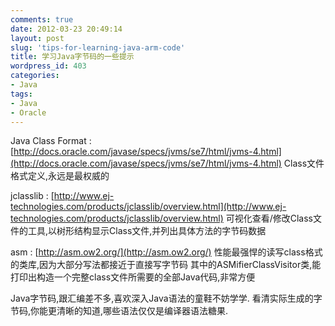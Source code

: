 ```yaml
---
comments: true
date: 2012-03-23 20:49:14
layout: post
slug: 'tips-for-learning-java-arm-code'
title: 学习Java字节码的一些提示
wordpress_id: 403
categories:
- Java
tags:
- Java
- Oracle
---
```


Java Class Format : [http://docs.oracle.com/javase/specs/jvms/se7/html/jvms-4.html](http://docs.oracle.com/javase/specs/jvms/se7/html/jvms-4.html)
Class文件格式定义,永远是最权威的

jclasslib : [http://www.ej-technologies.com/products/jclasslib/overview.html](http://www.ej-technologies.com/products/jclasslib/overview.html)
可视化查看/修改Class文件的工具,以树形结构显示Class文件,并列出具体方法的字节码数据

asm : [http://asm.ow2.org/](http://asm.ow2.org/)
性能最强悍的读写class格式的类库,因为大部分写法都接近于直接写字节码
其中的ASMifierClassVisitor类,能打印出构造一个完整class文件所需要的全部Java代码,非常方便

Java字节码,跟汇编差不多,喜欢深入Java语法的童鞋不妨学学. 看清实际生成的字节码,你能更清晰的知道,哪些语法仅仅是编译器语法糖果.
